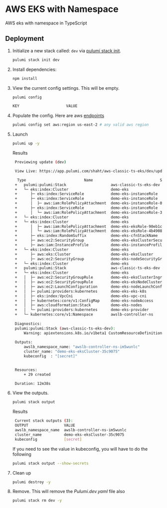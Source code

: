 # AWS EKS with Namespace

AWS eks with namespace in TypeScript

## Deployment

1. Initialize a new stack called: `dev` via [pulumi stack init](https://www.pulumi.com/docs/reference/cli/pulumi_stack_init/).

   ```bash
   pulumi stack init dev
   ```

1. Install dependencies:
   ```bash
   npm install
   ```

1. View the current config settings. This will be empty.

   ```bash
   pulumi config
   ```

   ```bash
   KEY                     VALUE
   ```

1. Populate the config.  Here are aws [endpoints](https://docs.aws.amazon.com/general/latest/gr/rande.html)
      ```bash
   pulumi config set aws:region us-east-2 # any valid aws region
   ```

1. Launch

   ```bash
   pulumi up -y
   ```

   Results
   ```bash
    Previewing update (dev)

    View Live: https://app.pulumi.com/shaht/aws-classic-ts-eks/dev/updates/11

     Type                          Name                              Status       
    +   pulumi:pulumi:Stack                    aws-classic-ts-eks-dev            creating...  
    +   └─ eks:index:Cluster                   demo-eks                          creating.    
    +      ├─ eks:index:ServiceRole            demo-eks-instanceRole             creating.    
    +      ├─ eks:index:ServiceRole            demo-eks-instanceRole             creating..   
    +      │  ├─ aws:iam:RolePolicyAttachment  demo-eks-instanceRole-03516f97    created      
    +      ├─ eks:index:ServiceRole            demo-eks-instanceRole             created      
    +      │  └─ aws:iam:RolePolicyAttachment  demo-eks-instanceRole-3eb088f2         created      
    +   └─ eks:index:Cluster                   demo-eks                               creating     
    +   └─ eks:index:Cluster                   demo-eks                               creating.    
    +      │  ├─ aws:iam:RolePolicyAttachment  demo-eks-eksRole-90eb1c99                   created      
    +      │  └─ aws:iam:RolePolicyAttachment  demo-eks-eksRole-4b490823                   created      
    +      ├─ eks:index:RandomSuffix           demo-eks-cfnStackName                       created      
    +      ├─ aws:ec2:SecurityGroup            demo-eks-eksClusterSecurityGroup            created      
    +      ├─ aws:iam:InstanceProfile          demo-eks-instanceProfile                    created      
    +   └─ eks:index:Cluster                   demo-eks                                    creating..   
    +      ├─ aws:eks:Cluster                  demo-eks-eksCluster                         created      Cluster is ready
    +      ├─ aws:ec2:SecurityGroup            demo-eks-nodeSecurityGroup                  created      
    +   └─ eks:index:Cluster                   demo-eks                                    creating.    
    +   pulumi:pulumi:Stack                    aws-classic-ts-eks-dev                      creating.    Warning: apiextensions.k8s.io/v1beta1 CustomResourceDefinition is d
    +   └─ eks:index:Cluster                   demo-eks                                    creating...  
    +   │  ├─ aws:ec2:SecurityGroupRule        demo-eks-eksClusterIngressRule              created      
    +   │  ├─ aws:ec2:SecurityGroupRule        demo-eks-eksNodeClusterIngressRule          created     
    +   │  ├─ aws:ec2:LaunchConfiguration      demo-eks-nodeLaunchConfiguration            created     
    +   │  ├─ pulumi:providers:kubernetes      demo-eks-eks-k8s                            created     
    +   │  ├─ eks:index:VpcCni                 demo-eks-vpc-cni                            created     
    +   │  ├─ kubernetes:core/v1:ConfigMap     demo-eks-nodeAccess                         created     
    +   │  ├─ aws:cloudformation:Stack         demo-eks-nodes                              created     
    +   │  └─ pulumi:providers:kubernetes      demo-eks-provider                           created     
    +   └─ kubernetes:core/v1:Namespace        awslb-controller-ns                         created     
    
    Diagnostics:
    pulumi:pulumi:Stack (aws-classic-ts-eks-dev):
        Warning: apiextensions.k8s.io/v1beta1 CustomResourceDefinition is deprecated in v1.16+, unavailable in v1.22+; use apiextensions.k8s.io/v1 CustomResourceDefinition
    
    Outputs:
        awslb_namespace_name: "awslb-controller-ns-im5wunlc"
        cluster_name: "demo-eks-eksCluster-35c9075"
        kubeconfig  : "[secret]"
        

    Resources:
        + 29 created

    Duration: 12m38s
   ```

1. View the outputs.
   ```bash
   pulumi stack output
   ```

   Results
   ```bash
    Current stack outputs (3):
    OUTPUT                VALUE
    awslb_namespace_name  awslb-controller-ns-im5wunlc
    cluster_name          demo-eks-eksCluster-35c9075
    kubeconfig            [secret]
   ```

   If you need to see the value in kubeconfig, you will have to do the following
   ```bash
   pulumi stack output --show-secrets
   ```

1. Clean up
   ```bash
   pulumi destroy -y
   ```

1. Remove.  This will remove the *Pulumi.dev.yaml* file also
   ```bash
   pulumi stack rm dev -y
   ```